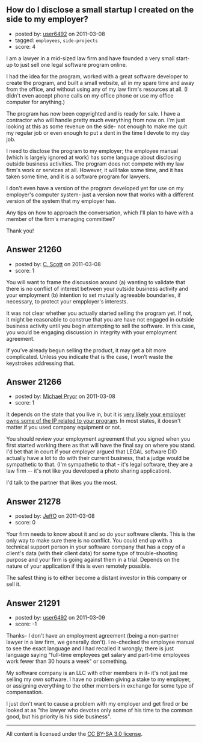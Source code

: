 ## How do I disclose a small startup I created on the side to my employer?

- posted by: [user6492](https://stackexchange.com/users/-1/6492-user6492) on 2011-03-08
- tagged: `employees`, `side-projects`
- score: 4

I am a lawyer in a mid-sized law firm and have founded a very small start-up to just sell one legal software program online.  

I had the idea for the program, worked with a great software developer to create the program, and built a small website, all in my spare time and away from the office, and without using any of my law firm's resources at all.  (I didn't even accept phone calls on my office phone or use my office computer for anything.)  

The program has now been copyrighted and is ready for sale.  I have a contractor who will handle pretty much everything from now on.  I'm just looking at this as some revenue on the side- not enough to make me quit my regular job or even enough to put a dent in the time I devote to my day job.

I need to disclose the program to my employer; the employee manual (which is largely ignored at work) has some language about disclosing outside business activities.  The program does not compete with my law firm's work or services at all.  However, it will take some time, and it has taken some time, and it is a software program for lawyers.  

I don't even have a version of the program developed yet for use on my employer's computer system- just a version now that works with a different version of the system that my employer has.

Any tips on how to approach the conversation, which I'll plan to have with a member of the firm's managing committee?  

Thank you!


## Answer 21260

- posted by: [C. Scott](https://stackexchange.com/users/-1/8315-c-scott) on 2011-03-08
- score: 1

You will want to frame the discussion around (a) wanting to validate that there is no conflict of interest between your outside business activity and your employment (b) intention to set mutually agreeable boundaries, if necessary, to protect your empployer's interests.  

It was not clear whether you actually started selling the program yet.  If not, it might be reasonable to construe that you are have not engaged in outside business activity until you begin attempting to sell the software.  In this case, you would be engaging discussion in integrity with your employment agreement.  

If you’ve already begun selling the product, it may get a bit more complicated.  Unless you indicate that is the case, I won’t waste the keystrokes addressing that.


## Answer 21266

- posted by: [Michael Pryor](https://stackexchange.com/users/-1/130-michael-pryor) on 2011-03-08
- score: 1

<p>It depends on the state that you live in, but it is <a href="http://answers.onstartups.com/questions/19422/if-im-working-at-a-company-do-they-have-intellectual-property-rights-to-the-stu/20136#20136">very likely your employer owns some of the IP related to your program</a>.  In most states, it doesn't matter if you used company equipment or not.</p>

<p>You should review your employment agreement that you signed when you first started working there as that will have the final say on where you stand.  I'd bet that in court if your employer argued that LEGAL software DID actually have a lot to do with their current business, that a judge would be sympathetic to that. (I'm sympathetic to that - it's legal software, they are a law firm -- it's not like you developed a photo sharing application).</p>

<p>I'd talk to the partner that likes you the most.</p>



## Answer 21278

- posted by: [JeffO](https://stackexchange.com/users/-1/1796-jeffo) on 2011-03-08
- score: 0

Your firm needs to know about it and so do your software clients. This is the only way to make sure there is no conflict. You could end up with a technical support person in your software company that has a copy of a client's data (with their client data) for some type of trouble-shooting purpose and your firm is going against them in a trial. Depends on the nature of your application if this is even remotely possible. 

The safest thing is to either become a distant investor in this company or sell it.


## Answer 21291

- posted by: [user6492](https://stackexchange.com/users/-1/6492-user6492) on 2011-03-09
- score: -1

Thanks- I don't have an employment agreement (being a non-partner lawyer in a law firm, we generally don't).  I re-checked the employee manual to see the exact language and I had recalled it wrongly; there is just language saying "full-time employees get salary and part-time employees work fewer than 30 hours a week" or something.  

My software company is an LLC with other members in it- it's not just me selling my own software.  I have no problem giving a stake to my employer, or assigning everything to the other members in exchange for some type of compensation. 

I just don't want to cause a problem with my employer and get fired or be looked at as "the lawyer who devotes only some of his time to the common good, but his priority is his side business".



---

All content is licensed under the [CC BY-SA 3.0 license](https://creativecommons.org/licenses/by-sa/3.0/).
